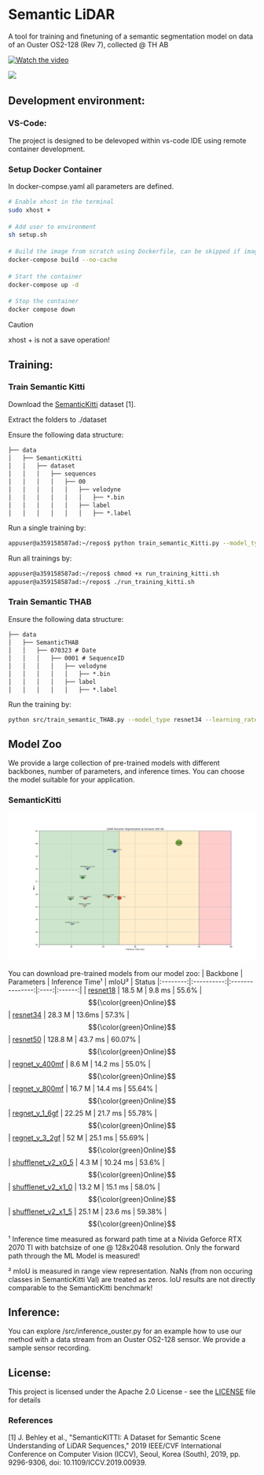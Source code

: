 # Semantic LiDAR

A tool for training and finetuning of a semantic segmentation model on data of an Ouster OS2-128 (Rev 7), collected @ TH AB

[![Watch the video](https://cdn.discordapp.com/attachments/709432890458374204/1219546130115727390/image.png?ex=66309bd7&is=661e26d7&hm=c48cbefebdc49abcba54b0350bd200d4fae5accf0a629c695a429e82c0eac7f9&)](https://drive.google.com/file/d/1R7l4302yjyHZzcCP7Cm9vKr7sSnPDih_/view)


![](https://cdn.discordapp.com/attachments/1224691102284648448/1260213293596016681/point_cloud_animation.gif?ex=6695c0d6&is=66946f56&hm=8418246cc3e75192689b509672f2dea22b8bf7c9729f6ec4e562e8f1532d0c99&)

## Development environment:

### VS-Code:
The project is designed to be delevoped within vs-code IDE using remote container development.

### Setup Docker Container
In docker-compse.yaml all parameters are defined.
```bash
# Enable xhost in the terminal
sudo xhost +

# Add user to environment
sh setup.sh

# Build the image from scratch using Dockerfile, can be skipped if image already exists or is loaded from docker registry
docker-compose build --no-cache

# Start the container
docker-compose up -d

# Stop the container
docker compose down
```
> [!CAUTION]
> xhost + is not a save operation!
## Training:
### Train Semantic Kitti
Download the [SemanticKitti](http://www.semantic-kitti.org/) dataset [1].

Extract the folders to ./dataset

Ensure the following data structure:

```
├── data
│   ├── SemanticKitti
│   │   ├── dataset
│   │   │   ├── sequences
│   │   │   │   ├── 00
│   │   │   │   │   ├── velodyne
│   │   │   │   │   │   ├── *.bin
│   │   │   │   │   ├── label
│   │   │   │   │   │   ├── *.label
```

Run a single training by:
```bash
appuser@a359158587ad:~/repos$ python train_semantic_Kitti.py --model_type resnet34 --learning_rate 0.001 --num_epochs 50 --batch_size 1 --num_workers 1 --rotate --flip --visualization
```

Run all trainings by:
```bash
appuser@a359158587ad:~/repos$ chmod +x run_training_kitti.sh
appuser@a359158587ad:~/repos$ ./run_training_kitti.sh
```

### Train Semantic THAB

Ensure the following data structure:

```
├── data
│   ├── SemanticTHAB
│   │   ├── 070323 # Date
│   │   │   ├── 0001 # SequenceID
│   │   │   │   ├── velodyne
│   │   │   │   │   ├── *.bin
│   │   │   │   ├── label
│   │   │   │   │   ├── *.label

```

Run the training by:
```bash
python src/train_semantic_THAB.py --model_type resnet34 --learning_rate 0.001 --num_epochs 50 --batch_size 8 --num_workers 16 --rotate --flip --visualization
```

## Model Zoo
We provide a large collection of pre-trained models with different backbones, number of parameters, and inference times.
You can choose the model suitable for your application.

### SemanticKitti
![image info](./Images/Inference_KITTI.png)

You can download pre-trained models from our model zoo:
| Backbone | Parameters | Inference Time¹ | mIoU² | Status 
|:--------:|:----------:|:---------------:|:----:|:------:|
| [resnet18](https://drive.google.com/drive/folders/1pPLbw5a5TwYnK77cjaEN5NBfhnHfZf6q?usp=sharing) |  18.5 M     |  9.8 ms  | 55.6%  | $${\color{green}Online}$$ 
| [resnet34](https://drive.google.com/drive/folders/16VT7LU-s9LloC3w-wi2rpBeztWs1Z2az?usp=sharing) |  28.3 M      |  13.6ms  | 57.3%  | $${\color{green}Online}$$ 
| [resnet50](https://drive.google.com/drive/folders/1bmO6shunZU20Rsr4_vZkjwXy9Av7Cmz3?usp=sharing) |  128.8 M      |  43.7 ms  | 60.07%  | $${\color{green}Online}$$ 
| [regnet_y_400mf](https://drive.google.com/drive/folders/178phFeiDOuvMP9ML3qrivjfacUzie-JG?usp=sharing) |  8.6 M      |  14.2 ms  | 55.0%  | $${\color{green}Online}$$ 
| [regnet_y_800mf](https://drive.google.com/drive/folders/1jaRdFrJR2vugUYf06tdT71WW0xr6oo74?usp=sharing) |  16.7 M      |  14.4 ms  | 55.64%  | $${\color{green}Online}$$ 
| [regnet_y_1_6gf](https://drive.google.com/drive/folders/1jHjeNciRzfXASVsqWPCXW3W-ZW6lc4a8?usp=sharing) |  22.25 M      |  21.7 ms  | 55.78%  | $${\color{green}Online}$$ 
| [regnet_y_3_2gf](https://drive.google.com/drive/folders/1f9UA4r6NWrIMmw0I9k0iNTVekjClYtmG?usp=sharing) |  52 M      |  25.1 ms  | 55.69%  | $${\color{green}Online}$$
| [shufflenet_v2_x0_5](https://drive.google.com/drive/folders/1nk4eHfZEgeP5NBjV65vxaJfQYd8HINOg?usp=sharing) |  4.3 M      |  10.24 ms  | 53.6%  | $${\color{green}Online}$$
| [shufflenet_v2_x1_0](https://drive.google.com/drive/folders/1OejQWT_PiGh-Y3RSVfCfOq2GKQUuhCr_?usp=sharing) |  13.2 M      |  15.1 ms  | 58.0%  | $${\color{green}Online}$$
| [shufflenet_v2_x1_5](https://drive.google.com/drive/folders/1VVg2ns76OCPIPb2_u-nxhk7m2L8hWtEq?usp=sharing) |  25.1 M      |  23.6 ms  | 59.38%  | $${\color{green}Online}$$



¹ Inference time measured as forward path time at a Nivida Geforce RTX 2070 TI with batchsize of one @ 128x2048 resolution. Only the forward path through the ML Model is measured!

² mIoU is measured in range view representation. NaNs (from non occuring classes in SemanticKitti Val) are treated as zeros.
  IoU results are not directly comparable to the SemanticKitti benchmark! 


## Inference:
You can explore /src/inference_ouster.py for an example how to use our method with a data stream from an Ouster OS2-128 sensor.
We provide a sample sensor recording.

<a name="license"></a>
## License:
This project is licensed under the Apache 2.0 License - see the [LICENSE](LICENSE) file for details

### References
[1]   J. Behley et al., "SemanticKITTI: A Dataset for Semantic Scene Understanding of LiDAR Sequences," 2019 IEEE/CVF International Conference on Computer Vision (ICCV), Seoul, Korea (South), 2019, pp. 9296-9306, doi: 10.1109/ICCV.2019.00939.


